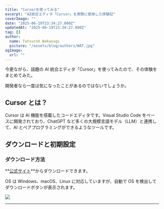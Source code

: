 ```yaml
---
title: "Cursorを使ってみる"
excerpt: "AI統合エディタ「Cursor」を実際に使用した体験記"
coverImage: ""
date: "2025-06-19T23:34:27.000Z"
updatedAt: "2025-06-19T23:34:27.000Z"
tag: []
author:
  name: Tatsuroh Wakasugi
  picture: "/assets/blog/authors/WAT.jpg"
ogImage:
  url: ""
---
```


今更ながら、話題の AI 統合エディタ「Cursor」を使ってみたので、その体験をまとめてみた。

開発者なら一度は気になったことがあるのではないでしょうか。

## Cursor とは？

Cursor は AI 機能を搭載したコードエディタです。Visual Studio Code をベースに開発されており、ChatGPT など多くの大規模言語モデル（LLM）と連携して、AI とペアプログラミングができるようなツールです。

## ダウンロードと初期設定

### ダウンロード方法

**[公式サイト](**[cursor.sh](https://cursor.sh/)**)**からダウンロードできます。

OS は Windows、macOS、Linux に対応していますが、自動で OS を検出してダウンロードボタンが表示されます。

![](/assets/posts/startLangchain/openai01.png)

---

[^1]: [Cursor(公式サイト)](https://cursor.sh/)
